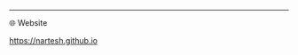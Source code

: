 
-------------------------------------------------------------------------------------------------------------------------------------------------------------------------
:globe_with_meridians: Website

https://nartesh.github.io
